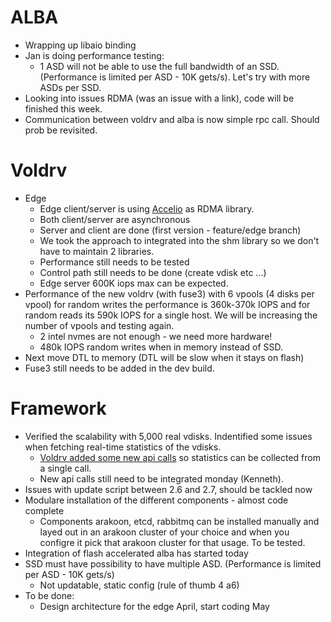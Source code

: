 # ALBA
* Wrapping up libaio binding
* Jan is doing performance testing:
    * 1 ASD will not be able to use the full bandwidth of an SSD. (Performance is limited per ASD - 10K gets/s). Let's try with more ASDs per SSD.
* Looking into issues RDMA (was an issue with a link), code will be finished this week.
* Communication between voldrv and alba is now simple rpc call. Should prob be revisited.

# Voldrv
* Edge
    * Edge client/server is using [Accelio](http://www.accelio.org/) as RDMA library.
    * Both client/server are asynchronous
    * Server and client are done (first version - feature/edge branch)
    * We took the approach to integrated into the shm library so we don't have to maintain 2 libraries.
    * Performance still needs to be tested
    * Control path still  needs to be done (create vdisk etc ...)
    * Edge server 600K iops max can be expected.
* Performance of the new voldrv (with fuse3) with 6 vpools (4 disks per vpool) for random writes the performance is 360k-370k IOPS and for random reads its 590k IOPS for a single host. We will be increasing the number of vpools and testing again.
    * 2 intel nvmes are not enough - we need more hardware!
    * 480k IOPS random writes when in memory instead of SSD.
* Next move DTL to memory (DTL will be slow when it stays on flash)
* Fuse3 still  needs to be added in the dev build.

# Framework
*  Verified the scalability with 5,000 real vdisks. Indentified some issues when fetching real-time statistics of the vdisks.
    * [Voldrv added some new api calls](https://github.com/openvstorage/volumedriver/commit/54c76f2fbddbfaffc12784e4509dbca630319f29) so statistics can be collected from a single call.
    * New api calls still need to be integrated monday (Kenneth).
* Issues with update script between 2.6 and 2.7, should be tackled now
* Modulare installation of the different components - almost code complete
    * Components arakoon, etcd, rabbitmq can be installed manually and layed out in an arakoon cluster of your choice and when you configre it pick that arakoon cluster for that usage. To be tested.
* Integration of flash accelerated alba has started today
* SSD must have possibility to have multiple ASD. (Performance is limited per ASD - 10K gets/s)
    * Not updatable, static config (rule of thumb 4 a6)
* To be done:
    * Design architecture for the edge April, start coding May

